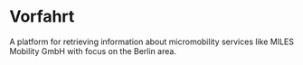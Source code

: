 # Vorfahrt

A platform for retrieving information about micromobility services like MILES Mobility GmbH with focus on the Berlin area.